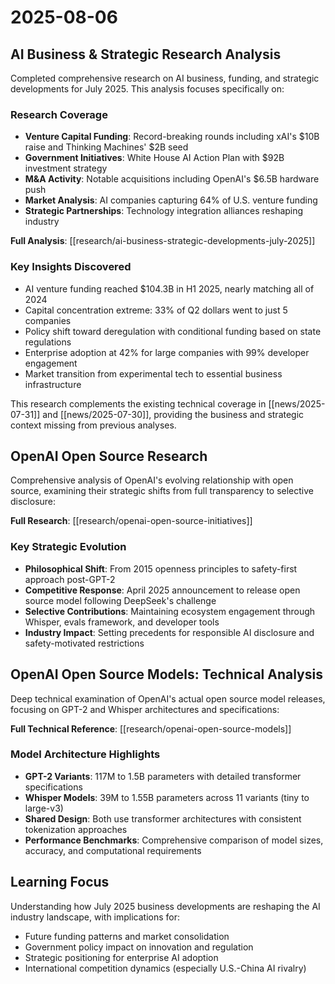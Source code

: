 # 2025-08-06

## AI Business & Strategic Research Analysis

Completed comprehensive research on AI business, funding, and strategic developments for July 2025. This analysis focuses specifically on:

### Research Coverage
- **Venture Capital Funding**: Record-breaking rounds including xAI's $10B raise and Thinking Machines' $2B seed
- **Government Initiatives**: White House AI Action Plan with $92B investment strategy
- **M&A Activity**: Notable acquisitions including OpenAI's $6.5B hardware push
- **Market Analysis**: AI companies capturing 64% of U.S. venture funding
- **Strategic Partnerships**: Technology integration alliances reshaping industry

**Full Analysis**: [[research/ai-business-strategic-developments-july-2025]]

### Key Insights Discovered
- AI venture funding reached $104.3B in H1 2025, nearly matching all of 2024
- Capital concentration extreme: 33% of Q2 dollars went to just 5 companies  
- Policy shift toward deregulation with conditional funding based on state regulations
- Enterprise adoption at 42% for large companies with 99% developer engagement
- Market transition from experimental tech to essential business infrastructure

This research complements the existing technical coverage in [[news/2025-07-31]] and [[news/2025-07-30]], providing the business and strategic context missing from previous analyses.

## OpenAI Open Source Research

Comprehensive analysis of OpenAI's evolving relationship with open source, examining their strategic shifts from full transparency to selective disclosure:

**Full Research**: [[research/openai-open-source-initiatives]]

### Key Strategic Evolution
- **Philosophical Shift**: From 2015 openness principles to safety-first approach post-GPT-2
- **Competitive Response**: April 2025 announcement to release open source model following DeepSeek's challenge  
- **Selective Contributions**: Maintaining ecosystem engagement through Whisper, evals framework, and developer tools
- **Industry Impact**: Setting precedents for responsible AI disclosure and safety-motivated restrictions

## OpenAI Open Source Models: Technical Analysis

Deep technical examination of OpenAI's actual open source model releases, focusing on GPT-2 and Whisper architectures and specifications:

**Full Technical Reference**: [[research/openai-open-source-models]]

### Model Architecture Highlights
- **GPT-2 Variants**: 117M to 1.5B parameters with detailed transformer specifications
- **Whisper Models**: 39M to 1.55B parameters across 11 variants (tiny to large-v3)
- **Shared Design**: Both use transformer architectures with consistent tokenization approaches
- **Performance Benchmarks**: Comprehensive comparison of model sizes, accuracy, and computational requirements

## Learning Focus

Understanding how July 2025 business developments are reshaping the AI industry landscape, with implications for:
- Future funding patterns and market consolidation
- Government policy impact on innovation and regulation
- Strategic positioning for enterprise AI adoption
- International competition dynamics (especially U.S.-China AI rivalry)